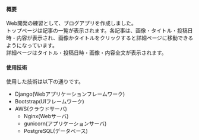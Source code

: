 #### 概要
Web開発の練習として、ブログアプリを作成しました。  
トップページは記事の一覧が表示されます。各記事は、画像・タイトル・投稿日時・内容が表示され、画像かタイトルをクリックすると詳細ページに移動できるようになっています。  
詳細ページはタイトル・投稿日時・画像・内容全文が表示されます。  

#### 使用技術
使用した技術は以下の通りです。
- Django(Webアプリケーションフレームワーク)
- Bootstrap(UIフレームワーク)
- AWS(クラウドサーバ)
  - Nginx(Webサーバ)
  - gunicorn(アプリケーションサーバ)
  - PostgreSQL(データベース)
